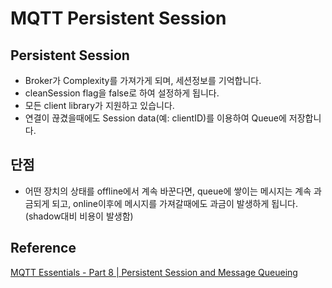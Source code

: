 # MQTT Persistent Session

## Persistent Session

- Broker가 Complexity를 가져가게 되며, 세션정보를 기억합니다.
- cleanSession flag을 false로 하여 설정하게 됩니다.
- 모든 client library가 지원하고 있습니다. 
- 연결이 끊겼을때에도 Session data(예: clientID)를 이용하여 Queue에 저장합니다. 

## 단점

- 어떤 장치의 상태를 offline에서 계속 바꾼다면, queue에 쌓이는 메시지는 계속 과금되게 되고, online이후에 메시지를 가져갈때에도 과금이 발생하게 됩니다. (shadow대비 비용이 발생함) 


## Reference

[MQTT Essentials - Part 8 | Persistent Session and Message Queueing](https://www.youtube.com/watch?v=2ETj1fM7-ZA)
